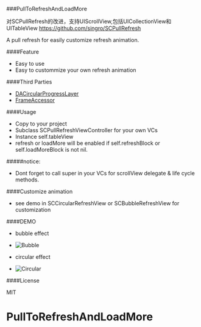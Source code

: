 ###PullToRefreshAndLoadMore

 对SCPullRefresh的改进，支持UIScrollView,包括UICollectionView和UITableView
 https://github.com/singro/SCPullRefresh

A pull refresh for easily customize refresh animation.

####Feature
 * Easy to use
 * Easy to custommize your own refresh animation

####Third Parties
 * [DACircularProgressLayer](https://github.com/danielamitay/DACircularProgress)
 * [FrameAccessor](https://github.com/AlexDenisov/FrameAccessor)

####Usage
 * Copy to your project
 * Subclass SCPullRefreshViewController for your own VCs
 * Instance self.tableView
 * refresh or loadMore will be enabled if self.refreshBlock or self.loadMoreBlock is not nil.

#####notice:
 * Dont forget to call super in your VCs for scrollView delegate & life cycle methods.

####Customize animation
 * see demo in SCCircularRefreshView or SCBubbleRefreshView for customization

####DEMO
 * bubble effect
 - ![Bubble](http://ww1.sinaimg.cn/large/84efdcc6gw1ejibyjkxy1g208w0fsh14.gif)
 * circular effect
 - ![Circular](http://ww1.sinaimg.cn/large/84efdcc6gw1ejibywk6jxg208w0fstt1.gif)

####License

MIT
# PullToRefreshAndLoadMore
